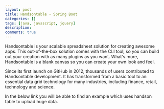 ```yaml
---
layout: post
title: Handsontable - Spring Boot
categories: []
tags: [java, javascript, jquery]
description: 
comments: true
---
```


Handsontable is your scalable spreadsheet solution for creating awesome apps. This out-of-the-box solution comes with the CLI tool, so you can build out your creation with as many plugins as you want. What's more, Handsontable is a blank canvas so you can create your own look and feel.

Since its first launch on GitHub in 2012, thousands of users contributed to Handsontable development. It has transformed from a basic tool to an essential data grid technology for many industries, including finance, retail, technology and science.


In the below link you will be able to find an example which uses handson table to upload huge data.

<a href="https://shreyasrh9.github.io/Handsontable-Springboot/" title="Handson table - Spring boot" target="_blank">
